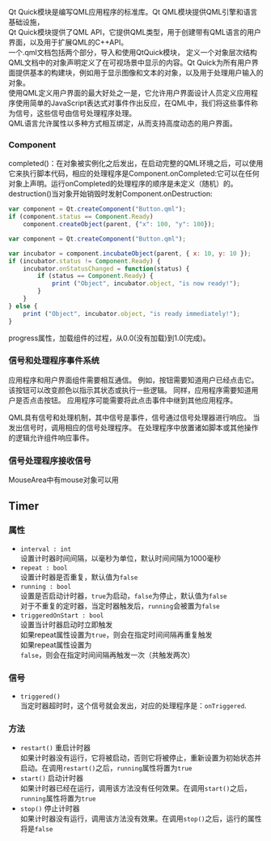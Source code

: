 Qt Quick模块是编写QML应用程序的标准库。Qt QML模块提供QML引擎和语言基础设施，  
Qt Quick模块提供了QML API，它提供QML类型，用于创建带有QML语言的用户界面，以及用于扩展QML的C++API。  
一个.qml文档包括两个部分，导入和使用QtQuick模块， 定义一个对象层次结构  
QML文档中的对象声明定义了在可视场景中显示的内容。Qt Quick为所有用户界面提供基本的构建块，例如用于显示图像和文本的对象，以及用于处理用户输入的对象。  
使用QML定义用户界面的最大好处之一是，它允许用户界面设计人员定义应用程序使用简单的JavaScript表达式对事件作出反应，在QML中，我们将这些事件称为信号，这些信号由信号处理程序处理。  
QML语言允许属性以多种方式相互绑定，从而支持高度动态的用户界面。  
### Component
completed()：在对象被实例化之后发出，在启动完整的QML环境之后，可以使用它来执行脚本代码，相应的处理程序是Component.onCompleted:它可以在任何对象上声明。运行onCompleted的处理程序的顺序是未定义（随机）的。
destruction()当对象开始销毁时发射Component.onDestruction:
```qml
var component = Qt.createComponent("Button.qml");
if (component.status == Component.Ready)
    component.createObject(parent, {"x": 100, "y": 100});
```
```qml
var component = Qt.createComponent("Button.qml");

var incubator = component.incubateObject(parent, { x: 10, y: 10 });
if (incubator.status != Component.Ready) {
    incubator.onStatusChanged = function(status) {
        if (status == Component.Ready) {
            print ("Object", incubator.object, "is now ready!");
        }
    }
} else {
    print ("Object", incubator.object, "is ready immediately!");
}
```
progress属性，加载组件的过程，从0.0(没有加载)到1.0(完成)。

### 信号和处理程序事件系统
应用程序和用户界面组件需要相互通信。 例如，按钮需要知道用户已经点击它。 该按钮可以改变颜色以指示其状态或执行一些逻辑。 同样，应用程序需要知道用户是否点击按钮。 应用程序可能需要将此点击事件中继到其他应用程序。

QML具有信号和处理机制，其中信号是事件，信号通过信号处理器进行响应。 当发出信号时，调用相应的信号处理程序。 在处理程序中放置诸如脚本或其他操作的逻辑允许组件响应事件。
### 信号处理程序接收信号
MouseArea中有mouse对象可以用
## Timer
### 属性
* `interval : int`  
设置计时器时间间隔，以毫秒为单位，默认时间间隔为1000毫秒
* `repeat : bool`  
设置计时器是否重复，默认值为`false`
* `running : bool`  
设置是否启动计时器，`true`为启动，`false`为停止，默认值为`false`  
对于不重复的定时器，当定时器触发后，`running`会被置为`false`
* `triggeredOnStart : bool`  
设置当计时器启动时立即触发  
如果repeat属性设置为`true`，则会在指定时间间隔再重复触发  
如果repeat属性设置为`false`，则会在指定时间间隔再触发一次（共触发两次）
### 信号
* `triggered()`  
当定时器超时时，这个信号就会发出，对应的处理程序是：`onTriggered`.  
### 方法
* `restart()` 重启计时器  
如果计时器没有运行，它将被启动，否则它将被停止，重新设置为初始状态并启动。在调用`restart()`之后，`running`属性将置为`true`
* `start()` 启动计时器  
如果计时器已经在运行，调用该方法没有任何效果。在调用`start()`之后，`running`属性将置为`true`
* `stop()` 停止计时器  
如果计时器没有运行，调用该方法没有效果。在调用`stop()`之后，运行的属性将是`false`
